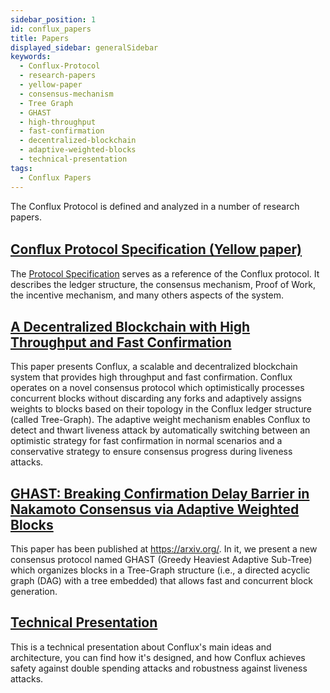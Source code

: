 ```yaml
---
sidebar_position: 1
id: conflux_papers
title: Papers
displayed_sidebar: generalSidebar
keywords:
  - Conflux-Protocol
  - research-papers
  - yellow-paper
  - consensus-mechanism
  - Tree Graph
  - GHAST
  - high-throughput
  - fast-confirmation
  - decentralized-blockchain
  - adaptive-weighted-blocks
  - technical-presentation
tags:
  - Conflux Papers
---
```


The Conflux Protocol is defined and analyzed in a number of research papers.

## [Conﬂux Protocol Specification (Yellow paper)](https://www.confluxnetwork.org/files/Conflux_Protocol_Specification.pdf)
The [Protocol Specification](https://www.confluxnetwork.org/files/Conflux_Protocol_Specification.pdf) serves as a reference of the Conflux protocol. It describes the ledger structure, the consensus mechanism, Proof of Work, the incentive mechanism, and many others aspects of the system.

## [A Decentralized Blockchain with High Throughput and Fast Confirmation](https://www.usenix.org/conference/atc20/presentation/li-chenxing)
This paper presents Conflux, a scalable and decentralized blockchain system that provides high throughput and fast confirmation. Conflux operates on a novel consensus protocol which optimistically processes concurrent blocks without discarding any forks and adaptively assigns weights to blocks based on their topology in the Conflux ledger structure (called Tree-Graph). The adaptive weight mechanism enables Conflux to detect and thwart liveness attack by automatically switching between an optimistic strategy for fast confirmation in normal scenarios and a conservative strategy to ensure consensus progress during liveness attacks.

## [GHAST: Breaking Confirmation Delay Barrier in Nakamoto Consensus via Adaptive Weighted Blocks](https://arxiv.org/abs/2006.01072)
This paper has been published at https://arxiv.org/. In it, we present a new consensus protocol named GHAST (Greedy Heaviest Adaptive Sub-Tree) which organizes blocks in a Tree-Graph structure (i.e., a directed acyclic graph (DAG) with a tree embedded) that allows fast and concurrent block generation.

## [Technical Presentation](https://confluxnetwork.org/files/Conflux_Technical_Presentation_20200309.pdf)
This is a technical presentation about Conflux's main ideas and architecture, you can find how it's designed, and how Conflux achieves safety against double spending attacks and robustness against liveness attacks.

